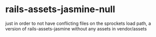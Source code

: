 # rails-assets-jasmine-null

just in order to not have conflicting files on the sprockets load path, a version of rails-assets-jasmine without any assets in vendor/assets